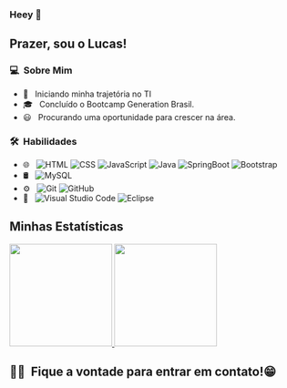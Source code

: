### Heey 👋

## Prazer, sou o Lucas!

### 💻 &nbsp;Sobre Mim 

- 🤔 &nbsp; Iniciando minha trajetória no TI
- 🎓 &nbsp; Concluído o Bootcamp Generation Brasil.
- 😃 &nbsp; Procurando uma oportunidade para crescer na área.


### 🛠 &nbsp;Habilidades

- 🌐 &nbsp;
  ![HTML](https://img.shields.io/badge/-HTML-333333?style=flat&logo=HTML5)
  ![CSS](https://img.shields.io/badge/-CSS-333333?style=flat&logo=CSS3&logoColor=1572B6)
  ![JavaScript](https://img.shields.io/badge/-JavaScript-333333?style=flat&logo=javascript)
  ![Java](https://img.shields.io/badge/-Java-333333?style=flat&logo=java)
  ![SpringBoot](https://img.shields.io/badge/Spring-333333?style=flat&logo=spring)
  ![Bootstrap](https://img.shields.io/badge/-Bootstrap-333333?style=flat&logo=bootstrap&logoColor=563D7C)
- 🛢 &nbsp;
  ![MySQL](https://img.shields.io/badge/MySql-333333?style=flat&logo=mysql)
- ⚙️ &nbsp;
  ![Git](https://img.shields.io/badge/-Git-333333?style=flat&logo=git)
  ![GitHub](https://img.shields.io/badge/-GitHub-333333?style=flat&logo=github)
- 🔧 &nbsp;
  ![Visual Studio Code](https://img.shields.io/badge/-Visual%20Studio%20Code-333333?style=flat&logo=visual-studio-code&logoColor=007ACC)
  ![Eclipse](https://img.shields.io/badge/Eclipse-333333?style=flat&logo=eclipse)

## Minhas Estatísticas
<p>
<a href="https://github.com/LucasEscaler">
  <img height="180em" src="https://github-readme-stats.vercel.app/api?username=LucasEscaler&show_icons=true&theme=radical" />
  <img height="180em" src="https://github-readme-stats-eight-theta.vercel.app/api/top-langs/?username=LucasEscaler&theme=radical&layout=compact&exclude_lang=java+r" />
</a>
</p>


##  🤝🏻 &nbsp;Fique a vontade para entrar em contato!😁
